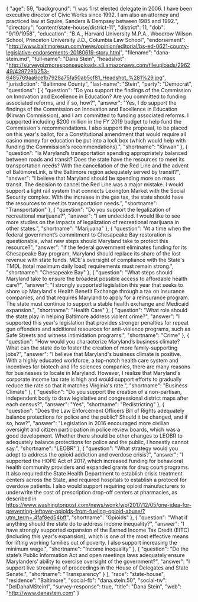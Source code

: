 {
  "age": 59,
  "background": "I was first elected delegate in 2006.  I have been executive director of Civic Works since 1992.  I am also an attorney and practiced law at Squire, Sanders & Dempsey between 1985 and 1992.",
  "directory": "content/state-house/district-11",
  "district": 11,
  "dob": "9/19/1958",
  "education": "B.A., Harvard University M.P.A., Woodrow Wilson School, Princeton University J.D., Columbia Law School",
  "endorsement": "http://www.baltimoresun.com/news/opinion/editorial/bs-ed-0621-county-legislative-endorsements-20180619-story.html",
  "filename": "dana-stein.md",
  "full-name": "Dana Stein",
  "headshot": "http://surveygizmoresponseuploads.s3.amazonaws.com/fileuploads/296249/4297291/253-6485769aa6ce1b7928a75fa50ab5cf81_Headshot_%281%29.jpg",
  "jurisdiction": "Baltimore County",
  "last-name": "Stein",
  "party": "Democrat",
  "questions": [
    {
      "question": "Do you support the findings of the Commission on Innovation and Excellence in Education? Are you committed to funding associated reforms, and if so, how?",
      "answer": "Yes, I do support the findings of the Commission on Innovation and Excellence in Education (Kirwan Commission), and I am committed to funding associated reforms.  I supported including $200 million in the FY 2019 budget to help fund the Commission's recommendations.  I also support the proposal, to be placed on this year's ballot, for a Constitutional amendment that would require all casino money for education be put into a lock box (which would help with funding the Commission's recommendations).",
      "shortname": "Kirwan"
    },
    {
      "question": "Is Maryland’s transportation spending appropriately balanced between roads and transit? Does the state have the resources to meet its transportation needs? With the cancellation of the Red Line and the advent of BaltimoreLink, is the Baltimore region adequately served by transit?",
      "answer": "I believe that Maryland should be spending more on mass transit.  The decision to cancel the Red Line was a major mistake.  I would support a light rail system that connects Lexington Market with the Social Security complex.  With the increase in the gas tax, the state should have the resources to meet its transportation needs.",
      "shortname": "Transportation"
    },
    {
      "question": "Do you support the legalization of recreational marijuana?",
      "answer": "I am undecided.  I would like to see more studies on the impacts of legalization of recreational marijuana in other states.",
      "shortname": "Marijuana"
    },
    {
      "question": "At a time when the federal government’s commitment to Chesapeake Bay restoration is questionable, what new steps should Maryland take to protect this resource?",
      "answer": "If the federal government eliminates funding for its Chesapeake Bay program, Maryland should replace its share of the lost revenue with state funds.  MDE's oversight of compliance with the State's TMDL (total maximum daily load) requirements must remain strong.",
      "shortname": "Chesapeake Bay"
    },
    {
      "question": "What steps should Maryland take to ensure the broadest possible access to affordable health care?",
      "answer": "I strongly supported legislation this year that seeks to shore up Maryland's Health Benefit Exchange through a tax on insurance companies, and that requires Maryland to apply for a reinsurance program.  The state must continue to support a stable health exchange and Medicaid expansion.",
      "shortname": "Health Care"
    },
    {
      "question": "What role should the state play in helping Baltimore address violent crime?",
      "answer": "I supported this year's legislation that provides stronger penalties for repeat gun offenders and additional resources for anti-violence programs, such as Safe Streets and witness intimidation programs.",
      "shortname": "Crime"
    },
    {
      "question": "How would you characterize Maryland’s business climate? What can the state do to foster the creation of more family-supporting jobs?",
      "answer": "I believe that Maryland's business climate is positive.  With a highly educated workforce, a top-notch health care system and incentives for biotech and life sciences companies, there are many reasons for businesses to locate in Maryland.  However, I realize that Maryland's corporate income tax rate is high and would support efforts to gradually reduce the rate so that it matches Virginia's rate.",
      "shortname": "Business Climate"
    },
    {
      "question": "Do you support the creation of a non-partisan, independent body to draw legislative and congressional district maps after each census?",
      "answer": "Yes",
      "shortname": "Redistricting"
    },
    {
      "question": "Does the Law Enforcement Officers Bill of Rights adequately balance protections for police and the public? Should it be changed, and if so, how?",
      "answer": "Legislation in 2016 encouraged more civilian oversight and citizen participation in police review boards, which was a good development.  Whether there should be other changes to LEOBR to adequately balance protections for police and the public, I honestly cannot say.",
      "shortname": "LEOBR"
    },
    {
      "question": "What strategy would you adopt to address the opioid addiction and overdose crisis?",
      "answer": "I supported the HOPE Act of 2017, which increased funding for behavioral health community providers and expanded grants for drug court programs.  It also required the State Health Department to establish crisis treatment centers across the State, and required hospitals to establish a protocol for overdose patients.   I also would support requiring opioid manufacturers to underwrite the cost of prescription drop-off centers at pharmacies, as described in https://www.washingtonpost.com/news/wonk/wp/2017/12/05/one-idea-for-preventing-leftover-opioids-from-fueling-opioid-abuse/?utm_term=.4faf8ed54bff",
      "shortname": "Opioids"
    },
    {
      "question": "What if anything should the state do to address income inequality?",
      "answer": "I have strongly supported expansion of the Earned Income Tax Credit (EITC) (including this year's expansion), which is one of the most effective means for lifting working families out of poverty.   I also support increasing the minimum wage.",
      "shortname": "Income inequality"
    },
    {
      "question": "Do the state’s Public Information Act and open meetings laws adequately ensure Marylanders’ ability to exercise oversight of the government?",
      "answer": "I support live streaming of proceedings in the House of Delegates and State Senate.",
      "shortname": "Transparency"
    }
  ],
  "race": "state-house",
  "residence": "Baltimore",
  "social-fb": "dana.stein.50",
  "social-tw": "DelDanaMStein1",
  "survey-response": true,
  "title": "Dana Stein",
  "web": "http://www.danastein.com"
}
